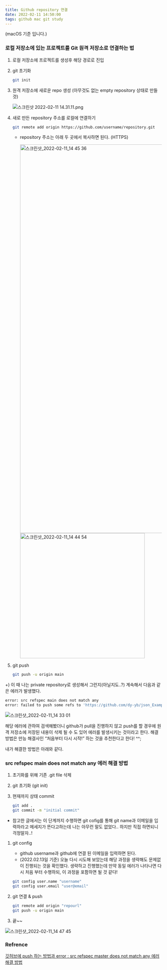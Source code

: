 ```yaml
---
title: Github repository 연결
date: 2022-02-11 14:50:00
tags: github mac git study
---
```


(macOS 기준 입니다.)

### 로컬 저장소에 있는 프로젝트를 Git 원격 저장소로 연결하는 법

1. 로컬 저장소에 프로젝트를 생성후 해당 경로로 진입
2. git 초기화
    
    ```bash
    git init
    ```
    
3. 원격 저장소에 새로운 repo 생성 (아무것도 없는 empty repository 상태로 만들 것)
    
    ![스크린샷 2022-02-11 14.31.11.png](https://user-images.githubusercontent.com/40792935/153543793-8e15f6c1-8a62-4e6c-b796-6ca26331aac2.png)
    
4. 새로 만든 repository 주소를 로컬에 연결하기
    
    ```bash
    git remote add origin https://github.com/username/repository.git
    ```
    
    - repository 주소는 아래 두 곳에서 복사하면 된다. (HTTPS)
        
        <img width="1245" alt="스크린샷_2022-02-11_14 45 36" src="https://user-images.githubusercontent.com/40792935/153543836-79fcbb26-0f80-4b55-a4e6-333d9f6ef45b.png">

        
        <img width="401" alt="스크린샷_2022-02-11_14 44 54" src="https://user-images.githubusercontent.com/40792935/153543834-b3bd0b96-922e-4a4f-9f1a-efaa39544617.png">
        
5. git push
    
    ```bash
    git push -u origin main
    ```
    

+) 이 때 나는 private repository로 생성해서 그런지(아닐지도..?) 계속해서 다음과 같은 에러가 발생했다.

```bash
error: src refspec main does not match any
error: failed to push some refs to 'https://github.com/dy-yb/json_Example.git'
```

![스크린샷_2022-02-11_14 33 01](https://user-images.githubusercontent.com/40792935/153543832-a96264e3-5ecd-4f64-8034-72bb4b091001.png)

해당 에러에 관하여 검색해봤더니 github가 pull을 진행하지 않고 push를 할 경우에 원격 저장소에 저장된 내용이 삭제 될 수 도 있어 에러를 발생시키는 것이라고 한다. 해결 방법은 만능 해결사인 “처음부터 다시 시작!” 하는 것을 추천한다고 한다! ^^; 

내가 해결한 방법은 아래와 같다.

### src refspec main does not match any 에러 해결 방법

1. 초기화를 위해 기존 .git file 삭제
2. git 초기화 (git init)
3. 현재까지 상태 commit
    
    ```bash
    git add .
    git commit -m "initial commit"
    ```
    
- 참고한 글에서는 이 단계까지 수행하면 git cofig를 통해 git name과 이메일을 입력하라고 메세지가 뜬다고하는데 나는 아무런 말도 없었다.. 하지만 직접 하면되니 걱정말자..!
1. git config
    - github username과 github에 연결 된 이메일을 입력하면 된다.
    - (2022.02.13일 기준) 오늘 다시 시도해 보았는데 해당 과정을 생략해도 문제없이 진행되는 것을 확인했다. 생략하고 진행했는데 만약 동일 에러가 나타나면 다시 처음 부터 수행하되, 이 과정을 포함하면 될 것 같다!
    
    ```bash
    git config user.name "username"
    git config user.email "user@email"
    ```
    
2. git 연결 & push
    
    ```bash
    git remote add origin "repourl"
    git push -u origin main
    ```
    
3. 끝~~

![스크린샷_2022-02-11_14 47 45](https://user-images.githubusercontent.com/40792935/153543828-9f20f746-0693-43c9-a988-442d8a1a7479.png)

### Refrence

[깃허브에 push 하는 방법과 error : src refspec master does not match any 에러 해결 방법](https://junheejang.tistory.com/221)
